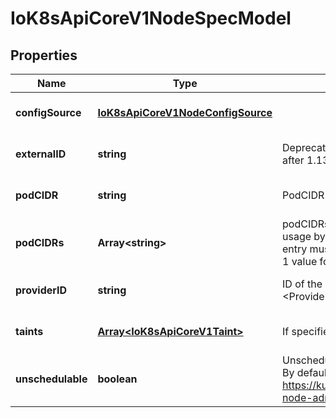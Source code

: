 # IoK8sApiCoreV1NodeSpecModel

## Properties

Name | Type | Description | Notes
------------ | ------------- | ------------- | -------------
**configSource** | [**IoK8sApiCoreV1NodeConfigSource**](IoK8sApiCoreV1NodeConfigSource.md) |  | [optional] [default to undefined]
**externalID** | **string** | Deprecated. Not all kubelets will set this field. Remove field after 1.13. see: https://issues.k8s.io/61966 | [optional] [default to undefined]
**podCIDR** | **string** | PodCIDR represents the pod IP range assigned to the node. | [optional] [default to undefined]
**podCIDRs** | **Array&lt;string&gt;** | podCIDRs represents the IP ranges assigned to the node for usage by Pods on that node. If this field is specified, the 0th entry must match the podCIDR field. It may contain at most 1 value for each of IPv4 and IPv6. | [optional] [default to undefined]
**providerID** | **string** | ID of the node assigned by the cloud provider in the format: &lt;ProviderName&gt;://&lt;ProviderSpecificNodeID&gt; | [optional] [default to undefined]
**taints** | [**Array&lt;IoK8sApiCoreV1Taint&gt;**](IoK8sApiCoreV1Taint.md) | If specified, the node\&#39;s taints. | [optional] [default to undefined]
**unschedulable** | **boolean** | Unschedulable controls node schedulability of new pods. By default, node is schedulable. More info: https://kubernetes.io/docs/concepts/nodes/node/#manual-node-administration | [optional] [default to undefined]


